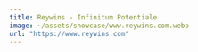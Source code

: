 ```yaml
---
title: Reywins - Infinitum Potentiale
image: ~/assets/showcase/www.reywins.com.webp
url: "https://www.reywins.com"
---
```

